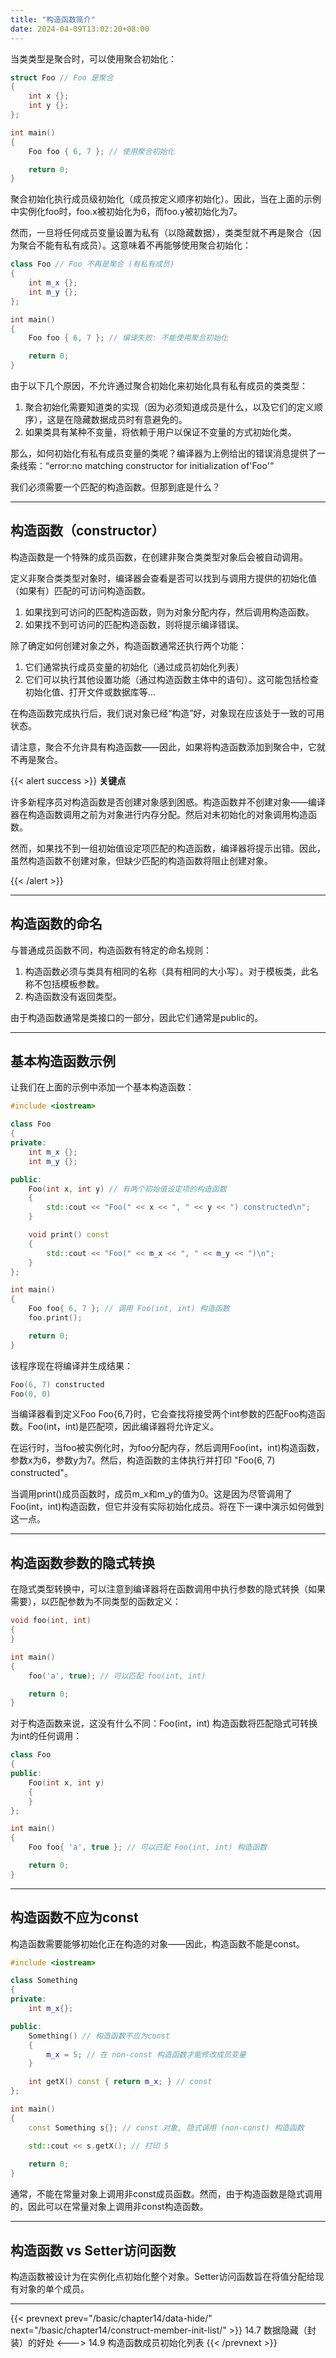 ```yaml
---
title: "构造函数简介"
date: 2024-04-09T13:02:20+08:00
---
```


当类类型是聚合时，可以使用聚合初始化：

```C++
struct Foo // Foo 是聚合
{
    int x {};
    int y {};
};

int main()
{
    Foo foo { 6, 7 }; // 使用聚合初始化

    return 0;
}
```

聚合初始化执行成员级初始化（成员按定义顺序初始化）。因此，当在上面的示例中实例化foo时，foo.x被初始化为6，而foo.y被初始化为7。

然而，一旦将任何成员变量设置为私有（以隐藏数据），类类型就不再是聚合（因为聚合不能有私有成员）。这意味着不再能够使用聚合初始化：

```C++
class Foo // Foo 不再是聚合 (有私有成员)
{
    int m_x {};
    int m_y {};
};

int main()
{
    Foo foo { 6, 7 }; // 编译失败: 不能使用聚合初始化

    return 0;
}
```

由于以下几个原因，不允许通过聚合初始化来初始化具有私有成员的类类型：

1. 聚合初始化需要知道类的实现（因为必须知道成员是什么，以及它们的定义顺序），这是在隐藏数据成员时有意避免的。
2. 如果类具有某种不变量，将依赖于用户以保证不变量的方式初始化类。

那么，如何初始化有私有成员变量的类呢？编译器为上例给出的错误消息提供了一条线索：“error:no matching constructor for initialization of'Foo'”

我们必须需要一个匹配的构造函数。但那到底是什么？

***
## 构造函数（constructor）

构造函数是一个特殊的成员函数，在创建非聚合类类型对象后会被自动调用。

定义非聚合类类型对象时，编译器会查看是否可以找到与调用方提供的初始化值（如果有）匹配的可访问构造函数。

1. 如果找到可访问的匹配构造函数，则为对象分配内存，然后调用构造函数。
2. 如果找不到可访问的匹配构造函数，则将提示编译错误。


除了确定如何创建对象之外，构造函数通常还执行两个功能：

1. 它们通常执行成员变量的初始化（通过成员初始化列表）
2. 它们可以执行其他设置功能（通过构造函数主体中的语句）。这可能包括检查初始化值、打开文件或数据库等…


在构造函数完成执行后，我们说对象已经“构造”好，对象现在应该处于一致的可用状态。

请注意，聚合不允许具有构造函数——因此，如果将构造函数添加到聚合中，它就不再是聚合。

{{< alert success >}}
**关键点**

许多新程序员对构造函数是否创建对象感到困惑。构造函数并不创建对象——编译器在构造函数调用之前为对象进行内存分配。然后对未初始化的对象调用构造函数。

然而，如果找不到一组初始值设定项匹配的构造函数，编译器将提示出错。因此，虽然构造函数不创建对象，但缺少匹配的构造函数将阻止创建对象。

{{< /alert >}}

***
## 构造函数的命名

与普通成员函数不同，构造函数有特定的命名规则：

1. 构造函数必须与类具有相同的名称（具有相同的大小写）。对于模板类，此名称不包括模板参数。
2. 构造函数没有返回类型。

由于构造函数通常是类接口的一部分，因此它们通常是public的。

***
## 基本构造函数示例

让我们在上面的示例中添加一个基本构造函数：

```C++
#include <iostream>

class Foo
{
private:
    int m_x {};
    int m_y {};

public:
    Foo(int x, int y) // 有两个初始值设定项的构造函数
    {
        std::cout << "Foo(" << x << ", " << y << ") constructed\n";
    }

    void print() const
    {
        std::cout << "Foo(" << m_x << ", " << m_y << ")\n";
    }
};

int main()
{
    Foo foo{ 6, 7 }; // 调用 Foo(int, int) 构造函数
    foo.print();

    return 0;
}
```

该程序现在将编译并生成结果：

```C++
Foo(6, 7) constructed
Foo(0, 0)
```

当编译器看到定义Foo Foo{6,7}时，它会查找将接受两个int参数的匹配Foo构造函数。Foo(int，int)是匹配项，因此编译器将允许定义。

在运行时，当foo被实例化时，为foo分配内存，然后调用Foo(int，int)构造函数，参数x为6，参数y为7。然后，构造函数的主体执行并打印 "Foo(6, 7) constructed"。

当调用print()成员函数时，成员m_x和m_y的值为0。这是因为尽管调用了Foo(int，int)构造函数，但它并没有实际初始化成员。将在下一课中演示如何做到这一点。

***
## 构造函数参数的隐式转换

在隐式类型转换中，可以注意到编译器将在函数调用中执行参数的隐式转换（如果需要），以匹配参数为不同类型的函数定义：

```C++
void foo(int, int)
{
}

int main()
{
    foo('a', true); // 可以匹配 foo(int, int)

    return 0;
}
```

对于构造函数来说，这没有什么不同：Foo(int，int) 构造函数将匹配隐式可转换为int的任何调用：

```C++
class Foo
{
public:
    Foo(int x, int y)
    {
    }
};

int main()
{
    Foo foo{ 'a', true }; // 可以匹配 Foo(int, int) 构造函数

    return 0;
}
```

***
## 构造函数不应为const

构造函数需要能够初始化正在构造的对象——因此，构造函数不能是const。

```C++
#include <iostream>

class Something
{
private:
    int m_x{};

public:
    Something() // 构造函数不应为const
    {
        m_x = 5; // 在 non-const 构造函数才能修改成员变量
    }

    int getX() const { return m_x; } // const
};

int main()
{
    const Something s{}; // const 对象, 隐式调用 (non-const) 构造函数

    std::cout << s.getX(); // 打印 5
    
    return 0;
}
```

通常，不能在常量对象上调用非const成员函数。然而，由于构造函数是隐式调用的，因此可以在常量对象上调用非const构造函数。

***
## 构造函数 vs Setter访问函数

构造函数被设计为在实例化点初始化整个对象。Setter访问函数旨在将值分配给现有对象的单个成员。

***

{{< prevnext prev="/basic/chapter14/data-hide/" next="/basic/chapter14/construct-member-init-list/" >}}
14.7 数据隐藏（封装）的好处
<--->
14.9 构造函数成员初始化列表
{{< /prevnext >}}
